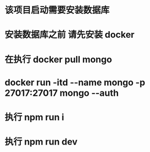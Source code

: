 # 该项目启动需要安装数据库

# 安装数据库之前 请先安装 docker

# 在执行 docker pull mongo

# docker run -itd --name mongo -p 27017:27017 mongo --auth

# 执行 npm run i

# 执行 npm run dev
